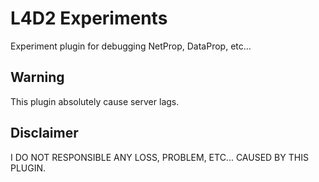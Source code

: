 # L4D2 Experiments

Experiment plugin for debugging NetProp, DataProp, etc...

## Warning

This plugin absolutely cause server lags.


## Disclaimer

I DO NOT RESPONSIBLE ANY LOSS, PROBLEM, ETC... CAUSED BY THIS PLUGIN.